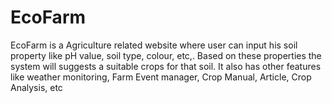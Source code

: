 # EcoFarm
EcoFarm is a Agriculture related website where user can input his soil property like pH value, soil type, colour, etc,. Based on these properties the system will suggests a suitable crops for that soil. It also has other features like weather monitoring, Farm Event manager, Crop Manual, Article, Crop Analysis, etc
